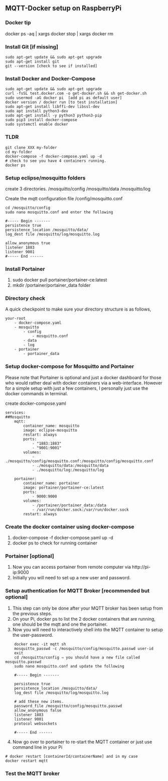 ## MQTT-Docker setup on RaspberryPi

### Docker tip

docker ps -aq | xargs docker stop | xargs docker rm

### Install Git [if missing]

```
sudo apt-get update && sudo apt-get upgrade
sudo apt-get install git
git --version [check to see if installed]
```

### Install Docker and Docker-Compose

```
sudo apt-get update && sudo apt-get upgrade
curl -fsSL test.docker.com -o get-docker.sh && sh get-docker.sh
sudo usermod -aG docker pi	[add pi as default user]
docker version / docker run [to test installation]
sudo apt-get install libffi-dev libssl-dev
sudo apt install python3-dev
sudo apt-get install -y python3 python3-pip
sudo pip3 install docker-compose
sudo systemctl enable docker
```

### TLDR

```
git clone XXX my-folder
cd my-folder
docker-compose -f docker-compose.yaml up -d
# check to see you have 4 containers running.
docker ps

```

### Setup eclipse/mosquitto folders

create 3 directories.
/mosquitto/config
/mosquitto/data
/mosquitto/log

Create the mqtt configuration file /config/mosquitto.conf

```
cd /mosquitto/config
sudo nano mosquitto.conf and enter the following

#----- Begin -------
persistence true
persistence_location /mosquitto/data/
log_dest file /mosquitto/log/mosquitto.log

allow_anonymous true
listener 1883
listener 9001
#----- End ------
```

### Install Portainer

1.  sudo docker pull portainer/portainer-ce:latest
2.  mkdir /portainer/portainer_data folder

### Directory check

A quick checkpoint to make sure your directory structure is as follows,

```
your-root
	- docker-compose.yaml
	- mosquitto
		- config
			- mosquitto.conf
		- data
		- log
	- portainer
		- portainer_data
```

### Setup docker-compose for Mosquitto and Portainer

Please note that Portainer is optional and just a docker dashboard for those who would rather deal with docker containers via a web-interface. However for a simple setup with just a few containers, I personally just use the docker commands in terminal.

create docker-compose.yaml

```
services:
##Mosquitto
    mqtt:
        container_name: mosquitto
        image: eclipse-mosquitto
        restart: always
        ports:
            - "1883:1883"
            - "9001:9001"
        volumes:
            - ./mosquitto/config/mosquitto.conf:/mosquitto/config/mosquitto.conf
            - ./mosquitto/data:/mosquitto/data
            - ./mosquitto/log:/mosquitto/log

    portainer:
        container_name: portainer
        image: portainer/portainer-ce:latest
        ports:
            - 9000:9000
        volumes:
            - /portainer/portainer_data:/data
            - /var/run/docker.sock:/var/run/docker.sock
        restart: always
```

### Create the docker container using docker-compose

1.  docker-compose -f docker-compose.yaml up -d
2.  docker ps to check for running container

### Portainer [optional]

1. Now you can access portainer from remote computer via http://pi-ip:9000
2. Initially you will need to set up a new user and password.

### Setup authentication for MQTT Broker [recommended but optional]

1. This step can only be done after your MQTT broker has been setup from the previous steps.
2. On your Pi, docker ps to list the 2 docker containers that are running, one should be the mqtt and one the portainer.
3. Now you will need to interactively shell into the MQTT container to setup the user-password.

```
	docker exec -it mqtt sh
	mosquitto_passwd -c /mosquitto/config/mosquitto.passwd user-id
	exit
	cd /mosquitto/config ⇒ you should have a new file called mosquitto.passwd
	sudo nano mosquitto.conf and update the following

	#----- Begin -------

	persistence true
	persistence_location /mosquitto/data/
	log_dest file /mosquitto/log/mosquitto.log

	# add these new items.
	password_file /mosquitto/config/mosquitto.passwd
	allow_anonymous false
	listener 1883
	listener 9001
	protocol websockets

	#----- End ------
```

4. Now go over to portainer to re-start the MQTT container or just use command line in your Pi

```
# docker restart [containerId/containerName] and in my case
docker restart mqtt
```

### Test the MQTT broker
